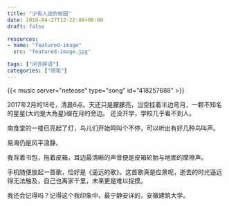 ```yaml
---
title: "少有人迹的校园"
date: 2018-04-27T12:22:09+08:00
draft: false

resources:
- name: "featured-image"
  src: "featured-image.jpg"

tags: ["闲言碎语"]
categories: ["随笔"]
---
```


{{< music server="netease" type="song" id="418257688" >}}

2017年2月的18号，清晨6点。天还只是朦朦亮，当空挂着半边弯月，一颗不知名的星星(大约是大角星)缀在月的旁边。
还没开学，学校几乎看不到人。

南食堂的一楼已亮起了灯，鸟儿们开始鸣叫个不停，可以听出有好几种鸟叫声。

<!--more-->

易海仍是风平浪静。

我背着书包，拖着皮箱，耳边最清晰的声音便是皮箱轮胎与地面的摩擦声。

手机随便放起一首歌，恰好是《遥远的歌》。这首歌真是应景呢，逝去的时光遥远得无法触及，自己也离家千里，未来更是难以捉摸。

我还会记得吗？记得这个我印象中，最宁静安详的，安徽建筑大学。

